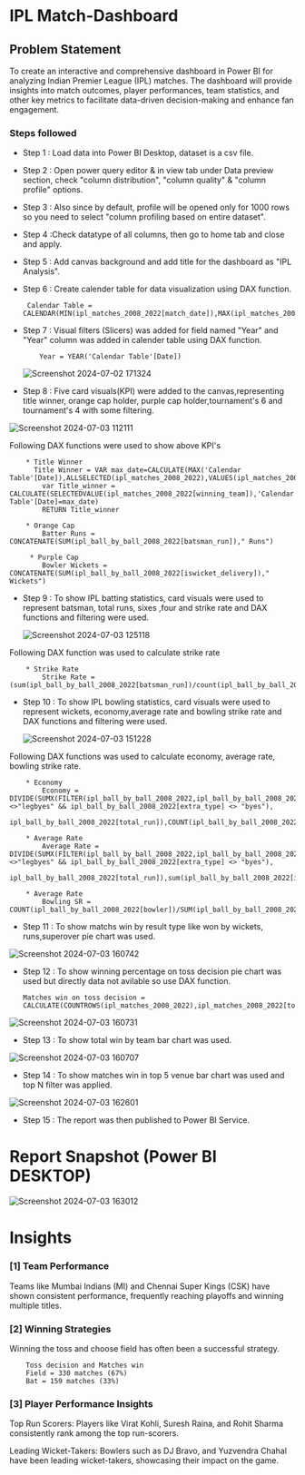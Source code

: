 
# IPL Match-Dashboard

## Problem Statement

To create an interactive and comprehensive dashboard in Power BI for analyzing Indian Premier League (IPL) matches. The dashboard will provide insights into match outcomes, player performances, team statistics, and other key metrics to facilitate data-driven decision-making and enhance fan engagement.


### Steps followed 

- Step 1 : Load data into Power BI Desktop, dataset is a csv file.
- Step 2 : Open power query editor & in view tab under Data preview section, check "column distribution", "column quality" & "column profile" options.
- Step 3 : Also since by default, profile will be opened only for 1000 rows so you need to select "column profiling based on entire dataset".
- Step 4 :Check datatype of all columns, then go to home tab  and close and apply.
- Step 5 : Add canvas background and add title for the dashboard as "IPL Analysis".
- Step 6 : Create calender table for data visualization using DAX function.
             
       Calendar Table = CALENDAR(MIN(ipl_matches_2008_2022[match_date]),MAX(ipl_matches_2008_2022[match_date]))

- Step 7 : Visual filters (Slicers) was added for field named "Year" and "Year" column was added in calender table using DAX function.
         
          Year = YEAR('Calendar Table'[Date])

  ![Screenshot 2024-07-02 171324](https://github.com/Smitamane25/Ecommerce-Sales-Dashboard/assets/171058471/93142a58-e96b-4554-8e3a-3f88f6d0cec7)
- Step 8 : Five card visuals(KPI) were added to the canvas,representing title winner, orange cap holder, purple cap holder,tournament's 6 and tournament's 4 with some filtering.

![Screenshot 2024-07-03 112111](https://github.com/Smitamane25/Ecommerce-Sales-Dashboard/assets/171058471/cf70489b-2195-4199-a831-6b36ca44968b)
      
Following DAX functions were used to show above KPI's

        * Title Winner
          Title Winner = VAR max_date=CALCULATE(MAX('Calendar Table'[Date]),ALLSELECTED(ipl_matches_2008_2022),VALUES(ipl_matches_2008_2022))
            var Title_winner = CALCULATE(SELECTEDVALUE(ipl_matches_2008_2022[winning_team]),'Calendar Table'[Date]=max_date)
            RETURN Title_winner

        * Orange Cap
            Batter Runs = CONCATENATE(SUM(ipl_ball_by_ball_2008_2022[batsman_run])," Runs")

         * Purple Cap
            Bowler Wickets = CONCATENATE(SUM(ipl_ball_by_ball_2008_2022[iswicket_delivery])," Wickets")

- Step 9 : To show IPL batting statistics, card visuals were used to represent batsman, total runs, sixes ,four and strike rate and DAX functions and filtering were used.

   ![Screenshot 2024-07-03 125118](https://github.com/Smitamane25/Ecommerce-Sales-Dashboard/assets/171058471/362eb3e9-7f76-4c17-a8f9-53004858417e)

Following DAX function was used to calculate strike rate

        * Strike Rate
            Strike Rate = (sum(ipl_ball_by_ball_2008_2022[batsman_run])/count(ipl_ball_by_ball_2008_2022[ball_number]))*100

- Step 10 : To show IPL bowling statistics, card visuals were used to represent wickets, economy,average rate and bowling strike rate and DAX functions and filtering were used.

   ![Screenshot 2024-07-03 151228](https://github.com/Smitamane25/Ecommerce-Sales-Dashboard/assets/171058471/a06b97b2-6b8a-4083-b8e5-50416a699d92)

Following DAX functions was used to calculate economy, average rate, bowling strike rate.

        * Economy
            Economy = DIVIDE(SUMX(FILTER(ipl_ball_by_ball_2008_2022,ipl_ball_by_ball_2008_2022[extra_type]<>"legbyes" && ipl_ball_by_ball_2008_2022[extra_type] <> "byes"),
            ipl_ball_by_ball_2008_2022[total_run]),COUNT(ipl_ball_by_ball_2008_2022[overs])/6)

        * Average Rate
            Average Rate = DIVIDE(SUMX(FILTER(ipl_ball_by_ball_2008_2022,ipl_ball_by_ball_2008_2022[extra_type]<>"legbyes" && ipl_ball_by_ball_2008_2022[extra_type] <> "byes"),
            ipl_ball_by_ball_2008_2022[total_run]),sum(ipl_ball_by_ball_2008_2022[iswicket_delivery]))

        * Average Rate
            Bowling SR = COUNT(ipl_ball_by_ball_2008_2022[bowler])/SUM(ipl_ball_by_ball_2008_2022[iswicket_delivery])

- Step 11 : To show matchs win by result type like won by wickets, runs,superover pie chart was used.

![Screenshot 2024-07-03 160742](https://github.com/Smitamane25/Ecommerce-Sales-Dashboard/assets/171058471/d817d77b-db70-4bd4-9c73-0b911b6076d1)

- Step 12 : To show winning percentage on toss decision pie chart was used but directly data not avilable so use DAX function.

      Matches win on toss decision = CALCULATE(COUNTROWS(ipl_matches_2008_2022),ipl_matches_2008_2022[toss_winner]=ipl_matches_2008_2022[winning_team])

![Screenshot 2024-07-03 160731](https://github.com/Smitamane25/Ecommerce-Sales-Dashboard/assets/171058471/b81da07b-dffe-4582-bbc9-4a92bd2f2e4c)

- Step 13 : To show total win by team bar chart was used.

![Screenshot 2024-07-03 160707](https://github.com/Smitamane25/Ecommerce-Sales-Dashboard/assets/171058471/a45057c4-4410-46ee-b249-0ba2e47780a9)

- Step 14 : To show matches win in top 5 venue bar chart was used and top N filter was applied.

![Screenshot 2024-07-03 162601](https://github.com/Smitamane25/Ecommerce-Sales-Dashboard/assets/171058471/fff89343-8160-48be-932b-8cc089bd2f93)

 - Step 15 : The report was then published to Power BI Service.
 
 # Report Snapshot (Power BI DESKTOP)

 
![Screenshot 2024-07-03 163012](https://github.com/Smitamane25/Ecommerce-Sales-Dashboard/assets/171058471/1a122373-cdb9-4909-a40a-e55c4926307c)

# Insights


### [1] Team Performance

   Teams like Mumbai Indians (MI) and Chennai Super Kings (CSK) have shown consistent performance, frequently reaching playoffs and winning multiple titles.


### [2]  Winning Strategies
Winning the toss and choose field has often been a successful strategy.

        Toss decision and Matches win
        Field = 330 matches (67%)
        Bat = 159 matches (33%)

### [3] Player Performance Insights
Top Run Scorers: Players like Virat Kohli, Suresh Raina, and Rohit Sharma consistently rank among the top run-scorers.

Leading Wicket-Takers: Bowlers such as  DJ Bravo, and Yuzvendra Chahal have been leading wicket-takers, showcasing their impact on the game.

